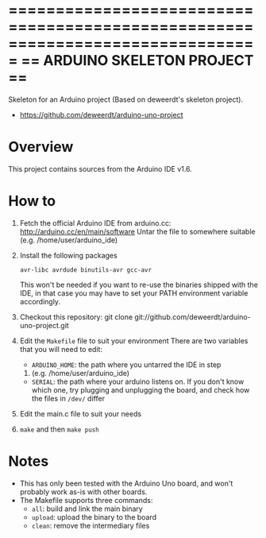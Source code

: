 ===============================================================================
==                          ARDUINO SKELETON PROJECT                         ==
===============================================================================

Skeleton for an Arduino project (Based on deweerdt's skeleton project).

* https://github.com/deweerdt/arduino-uno-project

Overview
========

This project contains sources from the Arduino IDE v1.6. 

How to
======

1. Fetch the official Arduino IDE from arduino.cc:
	<http://arduino.cc/en/main/software>
	Untar the file to somewhere suitable (e.g. /home/user/arduino_ide)
2. Install the following packages

	`avr-libc avrdude binutils-avr gcc-avr`

	This won't be needed if you want to re-use the binaries shipped
	with the IDE, in that case you may have to set your PATH
	environment variable accordingly.
3. Checkout this repository:
	git clone git://github.com/deweerdt/arduino-uno-project.git
4. Edit the `Makefile` file to suit your environment
	There are two variables that you will need to edit:
	* `ARDUINO_HOME`: the path where you untarred the IDE in step
	1) (e.g. /home/user/arduino_ide)
	* `SERIAL`: the path where your arduino listens on. If you
	don't know which one, try plugging and unplugging the board,
	and check how the files in `/dev/` differ
5. Edit the main.c file to suit your needs
6. `make` and then `make push`

Notes
=====

* This has only been tested with the Arduino Uno board, and won't probably
work as-is with other boards.
* The Makefile supports three commands:
	* `all`: build and link the main binary
	* `upload`: upload the binary to the board
	* `clean`: remove the intermediary files
